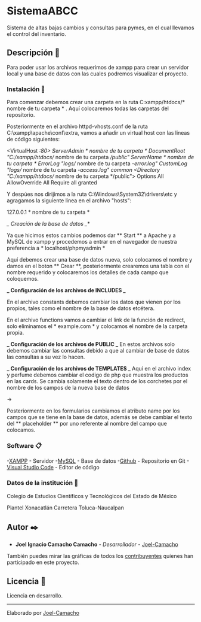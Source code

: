 # SistemaABCC

Sistema de altas bajas cambios y consultas para pymes, en el cual llevamos el control del inventario.

## Descripción 🚀

Para poder usar los archivos requerimos de xampp para crear un servidor local y una base de datos con las cuales podremos visualizar el proyecto.

### Instalación 🔧

Para comenzar debemos crear una carpeta en la ruta C:xampp/htdocs/* nombre de tu carpeta * . Aquí colocaremos todas las carpetas del repositorio.

Posteriormente en el archivo httpd-vhosts.conf de la ruta C:\xampp\apache\conf\extra, vamos a añadir un virtual host con las lineas de código siguientes:

<VirtualHost *:80>
    ServerAdmin * nombre de tu carpeta *
    DocumentRoot "C:/xampp/htdocs/* nombre de tu carpeta */public"
    ServerName * nombre de tu carpeta *
    ErrorLog "logs/* nombre de tu carpeta *-error.log"
    CustomLog "logs/* nombre de tu carpeta *-access.log" common
    <Directory "C:/xampp/htdocs/* nombre de tu carpeta */public">
        Options All
        AllowOverride All
        Require all granted
    </Directory>
</VirtualHost>

Y despúes nos dirijimos a la ruta C:\Windows\System32\drivers\etc y agragamos la siguiente linea en el archivo "hosts":

127.0.0.1 * nombre de tu carpeta *

*_ Creación de la base de datos _**

Ya que hicimos estos cambios podemos dar ** Start ** a Apache y a MySQL de xampp y procedemos a entrar en el navegador de nuestra preferencia a * localhost/phpmyadmin *

Aquí debemos crear una base de datos nueva, solo colocamos el nombre y damos en el boton ** Crear **, posteriormente crearemos una tabla con el nombre requerido y colocaremos los detalles de cada campo que coloquemos.

**_ Configuración de los archivos de INCLUDES _**

En el archivo constants debemos cambiar los datos que vienen por los propios, tales como el nombre de la base de datos etcétera.

En el archivo functions vamos a cambiar el link de la función de redirect, solo eliminamos el * example.com * y colocamos el nombre de la carpeta propia.

**_ Configuración de los archivos de PUBLIC _**
En estos archivos solo debemos cambiar las consultas debido a que al cambiar de base de datos las consultas a su vez lo hacen.

**_ Configuración de los archivos de TEMPLATES _**
Aquí en el archivo index y perfume debemos cambiar el codigo de php que muestra los productos en las cards. Se cambia solamente el texto dentro de los corchetes por el nombre de los campos de la nueva base de datos 
<?=$per['imagen'] ?>   ->     <?=$per['* nombre de tu campo *'] ?>

Posteriormente en los formularios cambiamos el atributo name por los campos que se tiene en la base de datos, además se debe cambiar el texto del ** placeholder ** por uno referente al nombre del campo que colocamos.

### Software 📋

-[XAMPP](https://www.apachefriends.org/es/download.html) - Servidor
-[MySQL](https://www.apachefriends.org/es/download.html) - Base de datos
-[Github](https://desktop.github.com/) -  Repositorio en Git
-[Visual Studio Code](https://code.visualstudio.com/download) - Editor de código

### Datos de la institución 📄

Colegio de Estudios Científicos y Tecnológicos del Estado de México

Plantel Xonacatlán  Carretera Toluca-Naucalpan


## Autor ✒️

* **Joel Ignacio Camacho Camacho** - *Desarrollador* - [Joel-Camacho](https://github.com/Joel-Camacho)

También puedes mirar las gráficas de todos los [contribuyentes](https://github.com/Joel-Camacho/SistemaABCC/contributors) quíenes han participado en este proyecto. 

## Licencia 📄


Licencia en desarrollo.




---
Elaborado por [Joel-Camacho](https://github.com/Joel-Camacho)
